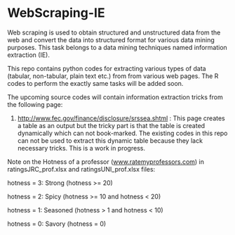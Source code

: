 WebScraping-IE
===============
Web scraping is used to obtain structured and unstructured data from 
the web and convert the data into structured format for various data 
mining purposes. This task belongs to a data mining techniques named 
information extraction (IE). 

This repo contains python codes for extracting various types of data 
(tabular, non-tabular, plain text etc.) from from various web pages. 
The R codes to perform the exactly same tasks will be added soon.
 

The upcoming source codes will contain information extraction tricks 
from the following page:

1. http://www.fec.gov/finance/disclosure/srssea.shtml : This page 
creates a table as an output but the tricky part is that the table 
is created dynamically which can not book-marked. The existing codes 
in this repo can not be used to extract this dynamic table because 
they lack necessary tricks. This is a work in progress.   
 

  
Note on the Hotness of a professor (www.ratemyprofessors.com) in 
ratingsJRC_prof.xlsx and ratingsUNI_prof.xlsx files:

hotness = 3: Strong    (hotness >= 20)

hotness = 2: Spicy     (hotness >= 10  and hotness < 20)

hotness = 1: Seasoned  (hotness > 1 and hotness < 10)

hotness = 0: Savory    (hotness = 0) 